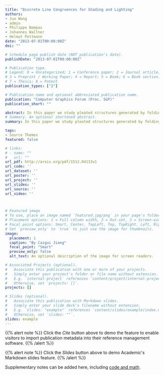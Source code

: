 ```yaml
---
title: "Discrete Line Congruences for Shading and Lighting"
authors: 
- Jun Wang
- admin
- Philippe Bompas
- Johannes Wallner
- Helmut Pottmann
date: "2013-07-01T00:00:00Z"
doi: ""

# Schedule page publish date (NOT publication's date).
publishDate: "2013-07-01T00:00:00Z"

# Publication type.
# Legend: 0 = Uncategorized; 1 = Conference paper; 2 = Journal article;
# 3 = Preprint / Working Paper; 4 = Report; 5 = Book; 6 = Book section;
# 7 = Thesis; 8 = Patent
publication_types: ["2"]

# Publication name and optional abbreviated publication name.
publication: "Computer Graphics Forum (Proc. SGP)"
publication_short: ""

abstract: In this paper we study pleated structures generated by folding paper along curved creases. We discuss their properties and the special case of principal pleated structures. A discrete version of pleated structures is particularly interesting because of the rich geometric properties of the principal case, where we are able to establish a series of analogies between the smooth and discrete situations, as well as several equivalent characterizations of the principal property.These include being a conical mesh, and being flat-foldable. This structure-preserving discretization is the basis of computation and design.We propose a new method for designing pleated structures and reconstructing reference shapes as pleated structures. We first gain an overview of possible crease patterns by establishing a connection to pseudogeodesics, and then initialize and optimize a quad mesh so as to become a discrete pleated structure. We conclude by showing applications in design and reconstruction, including cases with combinatorial singularities.Our work is relevant to fabrication in so far as the offset properties of principal pleated structures allow us to construct curved sculptures of finite thickness.
# Summary. An optional shortened abstract.
summary: In this paper we study pleated structures generated by folding paper along curved creases. We discuss their properties and the special case of principal pleated structures.

tags:
- Source Themes
featured: false

# links:
# - name: ""
#   url: ""
url_pdf: http://arxiv.org/pdf/1512.04133v1
url_code: ''
url_dataset: ''
url_poster: ''
url_project: ''
url_slides: ''
url_source: ''
url_video: ''



# Featured image
# To use, place an image named `featured.jpg/png` in your page's folder.
# Placement options: 1 = Full column width, 2 = Out-set, 3 = Screen-width
# Focal point options: Smart, Center, TopLeft, Top, TopRight, Left, Right, BottomLeft, Bottom, BottomRight
# Set `preview_only` to `true` to just use the image for thumbnails.
image:
  placement: 1
  caption: "By Caigui Jiang"
  focal_point: "Smart"
  preview_only: false
  alt_text: An optional description of the image for screen readers.

# Associated Projects (optional).
#   Associate this publication with one or more of your projects.
#   Simply enter your project's folder or file name without extension.
#   E.g. `internal-project` references `content/project/internal-project/index.md`.
#   Otherwise, set `projects: []`.
projects: []

# Slides (optional).
#   Associate this publication with Markdown slides.
#   Simply enter your slide deck's filename without extension.
#   E.g. `slides: "example"` references `content/slides/example/index.md`.
#   Otherwise, set `slides: ""`.
slides: example
---
```


{{% alert note %}}
Click the *Cite* button above to demo the feature to enable visitors to import publication metadata into their reference management software.
{{% /alert %}}

{{% alert note %}}
Click the *Slides* button above to demo Academic's Markdown slides feature.
{{% /alert %}}

Supplementary notes can be added here, including [code and math](https://sourcethemes.com/academic/docs/writing-markdown-latex/).
